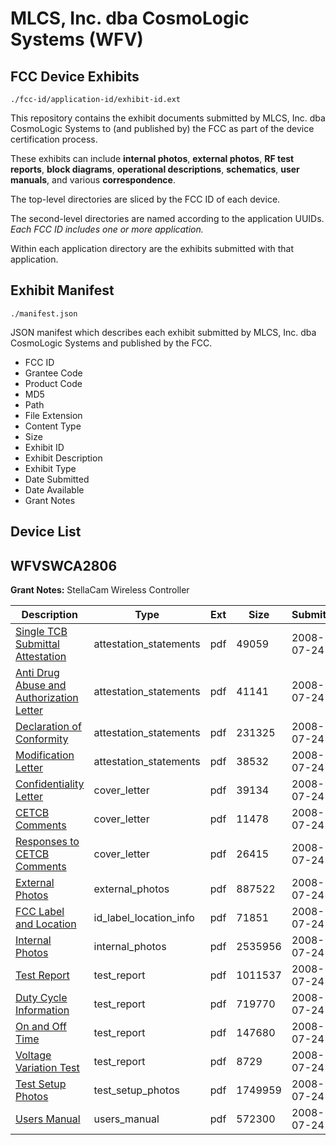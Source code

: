 # MLCS, Inc. dba CosmoLogic Systems (WFV)
## FCC Device Exhibits

```
./fcc-id/application-id/exhibit-id.ext
```

This repository contains the exhibit documents submitted by MLCS, Inc. dba CosmoLogic Systems to (and published by) the FCC as part of the device certification process.

These exhibits can include **internal photos**, **external photos**, **RF test reports**, **block diagrams**, **operational descriptions**, **schematics**, **user manuals**, and various **correspondence**.

The top-level directories are sliced by the FCC ID of each device.

The second-level directories are named according to the application UUIDs. *Each FCC ID includes one or more application.*

Within each application directory are the exhibits submitted with that application. 

## Exhibit Manifest

```
./manifest.json
```

JSON manifest which describes each exhibit submitted by MLCS, Inc. dba CosmoLogic Systems and published by the FCC.

- FCC ID
- Grantee Code
- Product Code
- MD5
- Path
- File Extension
- Content Type
- Size
- Exhibit ID
- Exhibit Description
- Exhibit Type
- Date Submitted
- Date Available
- Grant Notes

## Device List
## WFVSWCA2806
**Grant Notes:** StellaCam Wireless Controller

| Description | Type | Ext | Size | Submitted | Available |
| ----------- | ---- | --- | ---- | --------- | --------- |
| [Single TCB Submittal Attestation](WFVSWCA2806/9029eab247e6f0241aab9e6f2025b025/975615.pdf) | attestation_statements | pdf | 49059 | 2008-07-24 | 2008-07-24 |
| [Anti Drug Abuse and Authorization Letter](WFVSWCA2806/9029eab247e6f0241aab9e6f2025b025/975616.pdf) | attestation_statements | pdf | 41141 | 2008-07-24 | 2008-07-24 |
| [Declaration of Conformity](WFVSWCA2806/9029eab247e6f0241aab9e6f2025b025/975617.pdf) | attestation_statements | pdf | 231325 | 2008-07-24 | 2008-07-24 |
| [Modification Letter](WFVSWCA2806/9029eab247e6f0241aab9e6f2025b025/975618.pdf) | attestation_statements | pdf | 38532 | 2008-07-24 | 2008-07-24 |
| [Confidentiality Letter](WFVSWCA2806/9029eab247e6f0241aab9e6f2025b025/975610.pdf) | cover_letter | pdf | 39134 | 2008-07-24 | 2008-07-24 |
| [CETCB Comments](WFVSWCA2806/9029eab247e6f0241aab9e6f2025b025/975611.pdf) | cover_letter | pdf | 11478 | 2008-07-24 | 2008-07-24 |
| [Responses to CETCB Comments](WFVSWCA2806/9029eab247e6f0241aab9e6f2025b025/975612.pdf) | cover_letter | pdf | 26415 | 2008-07-24 | 2008-07-24 |
| [External Photos](WFVSWCA2806/9029eab247e6f0241aab9e6f2025b025/975609.pdf) | external_photos | pdf | 887522 | 2008-07-24 | 2008-07-24 |
| [FCC Label and Location](WFVSWCA2806/9029eab247e6f0241aab9e6f2025b025/975608.pdf) | id_label_location_info | pdf | 71851 | 2008-07-24 | 2008-07-24 |
| [Internal Photos](WFVSWCA2806/9029eab247e6f0241aab9e6f2025b025/975607.pdf) | internal_photos | pdf | 2535956 | 2008-07-24 | 2008-07-24 |
| [Test Report](WFVSWCA2806/9029eab247e6f0241aab9e6f2025b025/975602.pdf) | test_report | pdf | 1011537 | 2008-07-24 | 2008-07-24 |
| [Duty Cycle Information](WFVSWCA2806/9029eab247e6f0241aab9e6f2025b025/975603.pdf) | test_report | pdf | 719770 | 2008-07-24 | 2008-07-24 |
| [On and Off Time](WFVSWCA2806/9029eab247e6f0241aab9e6f2025b025/975604.pdf) | test_report | pdf | 147680 | 2008-07-24 | 2008-07-24 |
| [Voltage Variation Test](WFVSWCA2806/9029eab247e6f0241aab9e6f2025b025/975613.pdf) | test_report | pdf | 8729 | 2008-07-24 | 2008-07-24 |
| [Test Setup Photos](WFVSWCA2806/9029eab247e6f0241aab9e6f2025b025/975601.pdf) | test_setup_photos | pdf | 1749959 | 2008-07-24 | 2008-07-24 |
| [Users Manual](WFVSWCA2806/9029eab247e6f0241aab9e6f2025b025/975600.pdf) | users_manual | pdf | 572300 | 2008-07-24 | 2008-07-24 |

